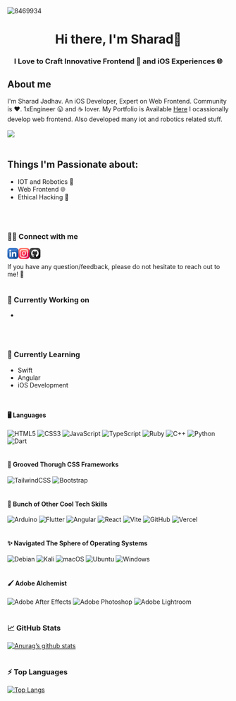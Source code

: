 ![8469934](https://github.com/jadhavsharad/jadhavsharad/assets/60263979/9ae257ee-ef87-47c1-baf3-694e40a1174a)

<h1 align='center'>
    Hi there, I'm Sharad👋
</h1>
<h3 align='center'>
    I Love to Craft Innovative Frontend 🚀 and iOS Experiences 🌐
</h3>

## About me
I'm Sharad Jadhav. An iOS Developer, Expert on Web Frontend. Community is ❤️.  1xEngineer 😛 and ☕ lover.
My Portfolio is Available <a href="https://portfolio-jadhavsharad.vercel.app/" target=”_blank” rel=”noreferrer”>Here</a>
I ocassionally develop web frontend. Also developed many iot and robotics related stuff.
<br>
<br>
![](https://komarev.com/ghpvc/?username=your-github-jadhavsharad&style=for-the-badge)
<br>
<br>

## Things I'm Passionate about:

<ul>
    <li>
        IOT and Robotics 🤖
    </li>
    <li>
        Web Frontend 🌐
    </li>
    <li>
         Ethical Hacking 🛜
    </li>
</ul>
<br>
<br>

### 🤝🏻 Connect with me

<a href="https://www.linkedin.com/in/sharad-jadhav-b39395250/"><img align="left"  src="https://raw.githubusercontent.com/jadhavsharad/jadhavsharad/main/images/linkedin.png" alt="Sharad | LinkedIn" width="25px"/></a>
<a href="https://www.instagram.com/sharadjadhav670/"><img align="left"  src="https://raw.githubusercontent.com/jadhavsharad/jadhavsharad/main/images/instagram.png" alt="Sharad | Instagram" width="25px"/>
</a>
<a href="https://github.com/jadhavsharad/"><img align="left" src="https://raw.githubusercontent.com/jadhavsharad/jadhavsharad/main/images/github.png" alt="Sharad | Github" width="25px"/>
</a> <br> <br>
If you have any question/feedback, please do not hesitate to reach out to me! 💬 
<br>
<br>


### 🔭 Currently Working on
<ul list-style-type="disc">
    <li>
</ul>
<br>
<br>


### 🌱 Currently Learning

<ul list-style-type="disc">
    <li>
        Swift
    </li>
    <li>
        Angular
    </li>
    <li>
        iOS Development
    </li>
</ul>
<br>

#### 🖥️ Languages
![HTML5](https://img.shields.io/badge/html5-%23E34F26.svg?style=for-the-badge&logo=html5&logoColor=white)
![CSS3](https://img.shields.io/badge/css3-%231572B6.svg?style=for-the-badge&logo=css3&logoColor=white)
![JavaScript](https://img.shields.io/badge/javascript-%23323330.svg?style=for-the-badge&logo=javascript&logoColor=%23F7DF1E)
![TypeScript](https://img.shields.io/badge/typescript-%23007ACC.svg?style=for-the-badge&logo=typescript&logoColor=white)
![Ruby](https://img.shields.io/badge/ruby-%23CC342D.svg?style=for-the-badge&logo=ruby&logoColor=white)
![C++](https://img.shields.io/badge/c++-%2300599C.svg?style=for-the-badge&logo=c%2B%2B&logoColor=white)
![Python](https://img.shields.io/badge/python-3670A0?style=for-the-badge&logo=python&logoColor=ffdd54)
![Dart](https://img.shields.io/badge/dart-%230175C2.svg?style=for-the-badge&logo=dart&logoColor=white)
<br>
<br>


#### 🎨 Grooved Thorugh CSS Frameworks
![TailwindCSS](https://img.shields.io/badge/tailwindcss-%2338B2AC.svg?style=for-the-badge&logo=tailwind-css&logoColor=white)
![Bootstrap](https://img.shields.io/badge/bootstrap-%238511FA.svg?style=for-the-badge&logo=bootstrap&logoColor=white)
<br>
<br>


#### 🫧 Bunch of Other Cool Tech Skills
![Arduino](https://img.shields.io/badge/-Arduino-00979D?style=for-the-badge&logo=Arduino&logoColor=white)
![Flutter](https://img.shields.io/badge/Flutter-%2302569B.svg?style=for-the-badge&logo=Flutter&logoColor=white)
![Angular](https://img.shields.io/badge/angular-%23DD0031.svg?style=for-the-badge&logo=angular&logoColor=white)
![React](https://img.shields.io/badge/react-%2320232a.svg?style=for-the-badge&logo=react&logoColor=%2361DAFB)
![Vite](https://img.shields.io/badge/vite-%23646CFF.svg?style=for-the-badge&logo=vite&logoColor=white)
![GitHub](https://img.shields.io/badge/github-%23121011.svg?style=for-the-badge&logo=github&logoColor=white)
![Vercel](https://img.shields.io/badge/vercel-%23000000.svg?style=for-the-badge&logo=vercel&logoColor=white)
<br>
<br>

#### ✨ Navigated The Sphere of Operating Systems
![Debian](https://img.shields.io/badge/Debian-D70A53?style=for-the-badge&logo=debian&logoColor=white)
![Kali](https://img.shields.io/badge/Kali-268BEE?style=for-the-badge&logo=kalilinux&logoColor=white)
![macOS](https://img.shields.io/badge/mac%20os-000000?style=for-the-badge&logo=macos&logoColor=F0F0F0)
![Ubuntu](https://img.shields.io/badge/Ubuntu-E95420?style=for-the-badge&logo=ubuntu&logoColor=white)
![Windows](https://img.shields.io/badge/Windows-0078D6?style=for-the-badge&logo=windows&logoColor=white)
<br>
<br>

#### 🖌️ Adobe Alchemist
![Adobe After Effects](https://img.shields.io/badge/Adobe%20After%20Effects-9999FF.svg?style=for-the-badge&logo=Adobe%20After%20Effects&logoColor=white)
![Adobe Photoshop](https://img.shields.io/badge/adobe%20photoshop-%2331A8FF.svg?style=for-the-badge&logo=adobe%20photoshop&logoColor=white)
![Adobe Lightroom](https://img.shields.io/badge/Adobe%20Lightroom-31A8FF.svg?style=for-the-badge&logo=Adobe%20Lightroom&logoColor=white)
<br>
<br>

### 📈 GitHub Stats
[![Anurag’s github stats](https://github-readme-stats.vercel.app/api?username=jadhavsharad)](https://github.com/jadhavsharad)
<br>
<br>

### ⚡ Top Languages 
[![Top Langs](https://github-readme-stats.vercel.app/api/top-langs/?username=jadhavsharad&layout=compact)](https://github.com/jadhavsharad)
<br>
